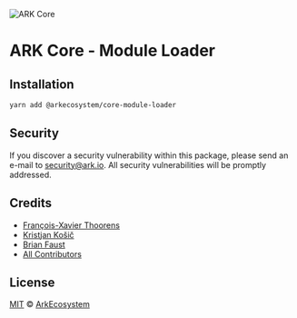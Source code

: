 ![ARK Core](https://i.imgur.com/1aP6F2o.png)

# ARK Core - Module Loader

## Installation

```bash
yarn add @arkecosystem/core-module-loader
```

## Security

If you discover a security vulnerability within this package, please send an e-mail to security@ark.io. All security vulnerabilities will be promptly addressed.

## Credits

- [François-Xavier Thoorens](https://github.com/fix)
- [Kristjan Košič](https://github.com/kristjank)
- [Brian Faust](https://github.com/faustbrian)
- [All Contributors](../../contributors)

## License

[MIT](LICENSE) © [ArkEcosystem](https://ark.io)
